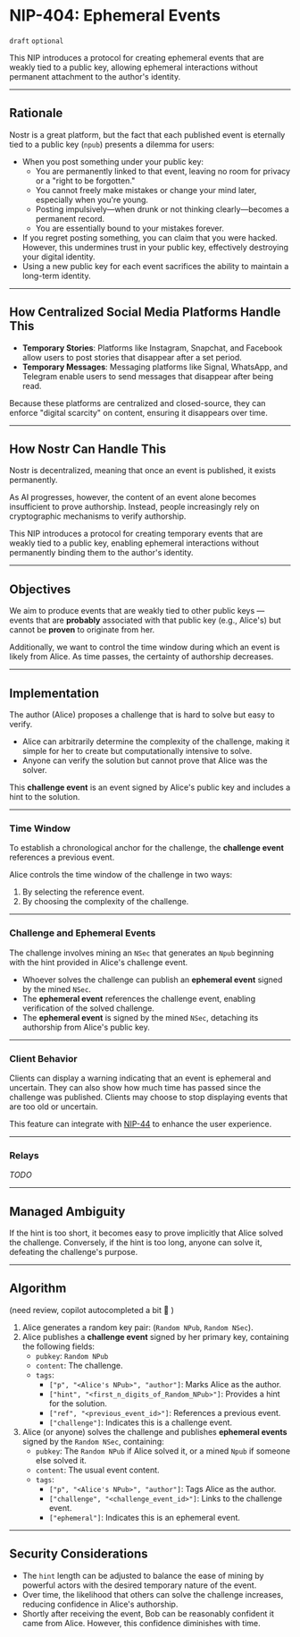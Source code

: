 # NIP-404: Ephemeral Events

`draft` `optional`

This NIP introduces a protocol for creating ephemeral events that are weakly tied to a public key, allowing ephemeral interactions without permanent attachment to the author's identity.

---

## Rationale

Nostr is a great platform, but the fact that each published event is eternally tied to a public key (`npub`) presents a dilemma for users:

- When you post something under your public key:
  - You are permanently linked to that event, leaving no room for privacy or a "right to be forgotten."
  - You cannot freely make mistakes or change your mind later, especially when you're young.
  - Posting impulsively—when drunk or not thinking clearly—becomes a permanent record.
  - You are essentially bound to your mistakes forever.
- If you regret posting something, you can claim that you were hacked. However, this undermines trust in your public key, effectively destroying your digital identity.
- Using a new public key for each event sacrifices the ability to maintain a long-term identity.

---

## How Centralized Social Media Platforms Handle This

- **Temporary Stories**: Platforms like Instagram, Snapchat, and Facebook allow users to post stories that disappear after a set period.
- **Temporary Messages**: Messaging platforms like Signal, WhatsApp, and Telegram enable users to send messages that disappear after being read.

Because these platforms are centralized and closed-source, they can enforce "digital scarcity" on content, ensuring it disappears over time.

---

## How Nostr Can Handle This

Nostr is decentralized, meaning that once an event is published, it exists permanently.

As AI progresses, however, the content of an event alone becomes insufficient to prove authorship. Instead, people increasingly rely on cryptographic mechanisms to verify authorship.

This NIP introduces a protocol for creating temporary events that are weakly tied to a public key, enabling ephemeral interactions without permanently binding them to the author's identity.

---

## Objectives

We aim to produce events that are weakly tied to other public keys — events that are **probably** associated with that public key (e.g., Alice's) but cannot be **proven** to originate from her.

Additionally, we want to control the time window during which an event is likely from Alice. As time passes, the certainty of authorship decreases.

---

## Implementation

The author (Alice) proposes a challenge that is hard to solve but easy to verify.

- Alice can arbitrarily determine the complexity of the challenge, making it simple for her to create but computationally intensive to solve.
- Anyone can verify the solution but cannot prove that Alice was the solver.

This **challenge event** is an event signed by Alice's public key and includes a hint to the solution.

---

### Time Window

To establish a chronological anchor for the challenge, the **challenge event** references a previous event. 

Alice controls the time window of the challenge in two ways:
1. By selecting the reference event.
2. By choosing the complexity of the challenge.

---

### Challenge and Ephemeral Events

The challenge involves mining an `NSec` that generates an `Npub` beginning with the hint provided in Alice's challenge event. 

- Whoever solves the challenge can publish an **ephemeral event** signed by the mined `NSec`.
- The **ephemeral event** references the challenge event, enabling verification of the solved challenge.
- The **ephemeral event** is signed by the mined `NSec`, detaching its authorship from Alice's public key.

---

### Client Behavior

Clients can display a warning indicating that an event is ephemeral and uncertain. They can also show how much time has 
passed since the challenge was published. Clients may choose to stop displaying events that are too old or uncertain.

This feature can integrate with [NIP-44](40.md) to enhance the user experience.

---

### Relays

*TODO*

---

## Managed Ambiguity

If the hint is too short, it becomes easy to prove implicitly that Alice solved the challenge. Conversely, if the hint is too long, anyone can solve it, defeating the challenge's purpose.

---

## Algorithm 

(need review, copilot autocompleted a bit 🤡 ) 
1. Alice generates a random key pair: (`Random NPub`, `Random NSec`).
2. Alice publishes a **challenge event** signed by her primary key, containing the following fields:
   - `pubkey`: `Random NPub`
   - `content`: The challenge.
   - `tags`: 
     - `["p", "<Alice's NPub>", "author"]`: Marks Alice as the author.
     - `["hint", "<first_n_digits_of_Random_NPub>"]`: Provides a hint for the solution.
     - `["ref", "<previous_event_id>"]`: References a previous event.
     - `["challenge"]`: Indicates this is a challenge event.
3. Alice (or anyone) solves the challenge and publishes **ephemeral events** signed by the `Random NSec`, containing:
   - `pubkey`: The `Random NPub` if Alice solved it, or a mined `Npub` if someone else solved it.
   - `content`: The usual event content.
   - `tags`: 
     - `["p", "<Alice's NPub>", "author"]`: Tags Alice as the author.
     - `["challenge", "<challenge_event_id>"]`: Links to the challenge event.
     - `["ephemeral"]`: Indicates this is an ephemeral event.

---

## Security Considerations

- The `hint` length can be adjusted to balance the ease of mining by powerful actors with the desired temporary nature of the event.
- Over time, the likelihood that others can solve the challenge increases, reducing confidence in Alice's authorship.
- Shortly after receiving the event, Bob can be reasonably confident it came from Alice. However, this confidence diminishes with time.
